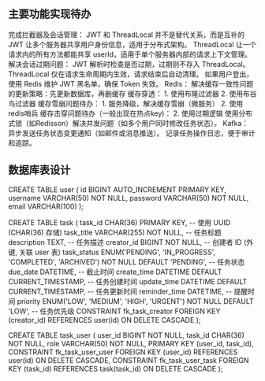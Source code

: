 ## 主要功能实现待办
完成拦截器及会话管理：
    JWT 和 ThreadLocal 并不是替代关系，而是互补的
    JWT 让多个服务器共享用户身份信息，适用于分布式架构。
    ThreadLocal 让一个请求内的所有方法都能共享 userId，适用于单个服务器内部的请求上下文管理。
    解决会话过期问题：
    JWT 解析时检查是否过期，过期则不存入 ThreadLocal。
    ThreadLocal 仅在请求生命周期内生效，请求结束后自动清理。
    如果用户登出，使用 Redis 维护 JWT 黑名单，确保 Token 失效。
Redis：
    解决缓存一致性问题的更新策略：先更新数据库，再删缓存
    缓存穿透：
        1. 使用布隆过滤器
        2. 使用布谷鸟过滤器
    缓存雪崩问题待办：
        1. 服务降级，解决缓存雪崩（微服务）
        2. 使用redis哨兵
    缓存击穿问题待办（一般出现在热点key)：
        2. 使用过期逻辑
    使用分布式锁（如Redisson）解决并发问题（如多个用户同时修改任务状态）。
Kafka：
    异步发送任务状态变更通知（如邮件或消息推送）。
    记录任务操作日志，便于审计和追踪。


    


## 数据库表设计
CREATE TABLE user (
    id BIGINT AUTO_INCREMENT PRIMARY KEY,
    username VARCHAR(50) NOT NULL,
    password VARCHAR(50) NOT NULL,
    email VARCHAR(100)
);

CREATE TABLE task (
    task_id        CHAR(36) PRIMARY KEY,          -- 使用 UUID (CHAR(36) 存储)
    task_title     VARCHAR(255) NOT NULL,        -- 任务标题
    description    TEXT,                         -- 任务描述
    creator_id     BIGINT NOT NULL,                 -- 创建者 ID (外键, 关联 user 表)
    task_status    ENUM('PENDING', 'IN_PROGRESS', 'COMPLETED', 'ARCHIVED') NOT NULL DEFAULT 'PENDING', -- 任务状态
    due_date       DATETIME,                     -- 截止时间
    create_time    DATETIME DEFAULT CURRENT_TIMESTAMP,  -- 任务创建时间
    update_time    DATETIME DEFAULT CURRENT_TIMESTAMP, -- 任务更新时间
    reminder_time  DATETIME,                     -- 提醒时间
    priority       ENUM('LOW', 'MEDIUM', 'HIGH', 'URGENT') NOT NULL DEFAULT 'LOW', -- 任务优先级
    CONSTRAINT fk_task_creator FOREIGN KEY (creator_id) REFERENCES user(id) ON DELETE CASCADE
);

CREATE TABLE task_user (
    user_id BIGINT NOT NULL,
    task_id CHAR(36) NOT NULL,
    role VARCHAR(50) NOT NULL,
    PRIMARY KEY (user_id, task_id),
    CONSTRAINT fk_task_user_user FOREIGN KEY (user_id) REFERENCES user(id) ON DELETE CASCADE,
    CONSTRAINT fk_task_user_task FOREIGN KEY (task_id) REFERENCES task(task_id) ON DELETE CASCADE
);
